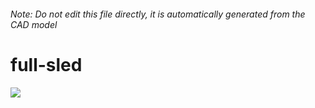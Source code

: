 ###### Note: Do not edit this file directly, it is automatically generated from the CAD model

# full-sled

![](/project.svg)

